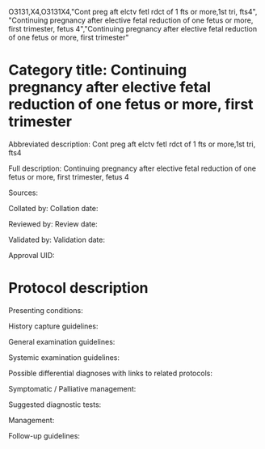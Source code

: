 O3131,X4,O3131X4,"Cont preg aft elctv fetl rdct of 1 fts or more,1st tri, fts4", "Continuing pregnancy after elective fetal reduction of one fetus or more, first trimester, fetus 4","Continuing pregnancy after elective fetal reduction of one fetus or more, first trimester"
# Category title: Continuing pregnancy after elective fetal reduction of one fetus or more, first trimester

Abbreviated description: Cont preg aft elctv fetl rdct of 1 fts or more,1st tri, fts4

Full description: Continuing pregnancy after elective fetal reduction of one fetus or more, first trimester, fetus 4

Sources:

Collated by:
Collation date:

Reviewed by:
Review date:

Validated by:
Validation date:

Approval UID:

# Protocol description

Presenting conditions:

History capture guidelines:

General examination guidelines:

Systemic examination guidelines:

Possible differential diagnoses with links to related protocols:

Symptomatic / Palliative management:

Suggested diagnostic tests:

Management:

Follow-up guidelines:
